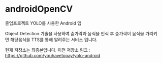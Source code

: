 # androidOpenCV

졸업프로젝트
YOLO를 사용한 Android 앱

Object Detection 기술을 사용하여 숟가락과 음식을 인식 후 숟가락이 음식을 가리키면 
해당음식을 TTS를 통해 알려주는 서비스 입니다.

현재 저장소는 최종본입니다.
이전 저장소 링크 : https://github.com/youhavetopay/yolo-android
